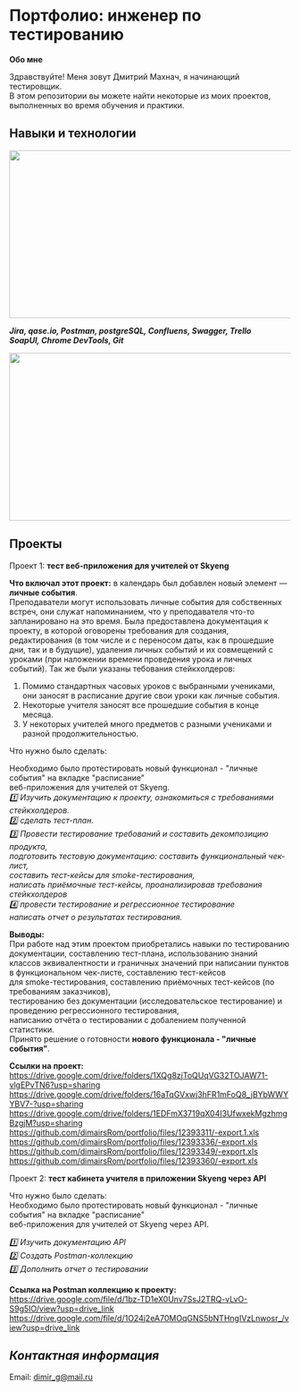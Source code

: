
# **Портфолио: инженер по тестированию**

**Обо мне**

Здравствуйте! Меня зовут Дмитрий Махнач, я начинающий тестировщик.   
В этом репозитории вы можете найти некоторые из моих проектов, выполненных во время обучения и практики.

## **Навыки и технологии**
<div align="center">
  <img src="https://media.giphy.com/media/dWesBcTLavkZuG35MI/giphy.gif" width="600" height="300"/>
</div>      

  
***Jira, qase.io, Postman, postgreSQL, Confluens, Swagger, Trello  
SoapUI, Chrome DevTools, Git***  

  
<div align="center">
  <img src="https://media0.giphy.com/media/1Zm5HClwBECaDLA5ua/giphy.gif?cid=ecf05e47psiki06em9nwe6vrii62k2phc0v80e1yei6asq58&ep=v1_gifs_related&rid=giphy.gif&ct=g" width="600" height="300"/>
</div>

## **Проекты**
Проект 1: **тест веб-приложения для учителей от Skyeng** 

**Что включал этот проект:** в календарь был добавлен новый элемент — **личные события**.   
Преподаватели могут использовать личные события для собственных встреч, они служат напоминанием, что у преподавателя что-то запланировано на это время. Была предоставлена документация к проекту, в которой оговорены требования для создания, редактирования (в том числе и с переносом даты, как в прошедшие дни, так и в будущие), удаления личных 
событий и их совмещений с уроками (при наложении времени проведения урока и личных событий). Так же были указаны тебования стейкхолдеров:   
1. Помимо стандартных часовых уроков с выбранными учениками, они заносят в расписание другие свои уроки как личные события.  
2. Некоторые учителя  заносят все прошедшие события в конце месяца.  
3. У некоторых учителей много предметов с разными учениками и разной продолжительностью.
   
Что нужно было сделать: 

Необходимо было протестировать новый функционал - "личные события" на вкладке "расписание"   
веб-приложения для учителей от Skyeng.  
 *1️⃣ Изучить документацию к проекту, 
    ознакомиться с требованиями стейкхолдеров.*  
 *2️⃣ сделать тест-план.*  
*3️⃣ Провести тестирование требований и составить декомпозицию продукта,      
    подготовить тестовую документацию: составить функциональный чек-лист,    
    составить тест-кейсы для smoke-тестирования,  
    написать приёмочные тест-кейсы, проанализировав требования стейкхолдеров*    
 *4️⃣ провести тестирование и регрессионное тестирование  
    написать отчет о результатах тестирования.*     
    
**Выводы:**  
При работе над этим проектом приобретались навыки по тестированию документации, составлению тест-плана, использованию знаний  
классов эквивалентности и граничных значений при написании пунктов в функциональном чек-листе, составлению тест-кейсов   
для smoke-тестирования, составлению приёмочных тест-кейсов (по требованиям заказчиков),    
тестированию без документации (исследовательское тестирование) и проведению регрессионного тестирования,   
написанию отчёта о тестировании с добалением полученной статистики.    
Принято решение о готовности **нового функционала - "личные события"**.  

**Ссылки на проект:**   
 https://drive.google.com/drive/folders/1XQg8zjToQUqVG32TOJAW71-vlgEPvTN6?usp=sharing    
 https://drive.google.com/drive/folders/16aTqGVxwj3hFR1mFoQ8_jBYbWWYYBV7-?usp=sharing  
 https://drive.google.com/drive/folders/1EDFmX3719qX04I3UfwxekMgzhmgBzgjM?usp=sharing  
   https://github.com/dimairsRom/portfolio/files/12393311/-export.1.xls    
   https://github.com/dimairsRom/portfolio/files/12393336/-export.xls    
   https://github.com/dimairsRom/portfolio/files/12393349/-export.xls    
   https://github.com/dimairsRom/portfolio/files/12393360/-export.xls    

Проект 2: **тест кабинета учителя в приложении Skyeng через API** 

Что нужно было сделать:    
Необходимо было протестировать новый функционал - "личные события" на вкладке "расписание"   
веб-приложения для учителей от Skyeng через API.  

 *1️⃣ Изучить  документацию API*  
 *2️⃣ Создать Postman-коллекцию*  
*3️⃣ Дополнить отчет о тестировании*  
  
**Ссылка на Postman коллекцию к проекту:**  
https://drive.google.com/file/d/1bz-TD1eX0Unv7SsJ2TRQ-vLvO-S9g5IO/view?usp=drive_link
https://drive.google.com/file/d/1O24j2eA70MOqGNS5bNTHngIVzLnwosr_/view?usp=drive_link

## *Контактная информация*  
Email: dimir_g@mail.ru



